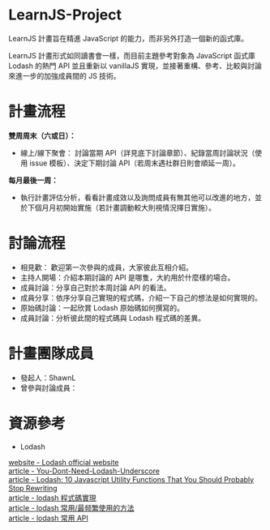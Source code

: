 # LearnJS-Project

LearnJS 計畫旨在精進 JavaScript 的能力，而非另外打造一個新的函式庫。

LearnJS 計畫形式如同讀書會一樣，而目前主題參考對象為 JavaScript 函式庫 Lodash 的熱門 API 並且重新以 vanillaJS 實現，並接著重構、參考、比較與討論來進一步的加強成員間的 JS 技術。

# 計畫流程

**雙周周末（六或日）：**
- 線上/線下聚會： 討論當期 API（詳見底下討論章節）、紀錄當周討論狀況（使用 issue 模板）、決定下期討論 API（若周末遇社群日則會順延一周）。

**每月最後一周：**
- 執行計畫評估分析，看看計畫成效以及詢問成員有無其他可以改進的地方，並於下個月月初開始實施（若計畫調動較大則視情況擇日實施）。

# 討論流程

- 相見歡： 歡迎第一次參與的成員，大家彼此互相介紹。
- 主持人開場：介紹本期討論的 API 是哪隻，大約用於什麼樣的場合。
- 成員討論：分享自己對於本周討論 API 的看法。
- 成員分享：依序分享自己實現的程式碼，介紹一下自己的想法是如何實現的。
- 原始碼討論：一起欣賞 Lodash 原始碼如何撰寫的。
- 成員討論：分析彼此間的程式碼與 Lodash 程式碼的差異。


# 計畫團隊成員

- 發起人：ShawnL
- 曾參與討論成員：


# 資源參考

- Lodash

[website - Lodash official website](https://lodash.com/docs/4.17.15)<br>
[article - You-Dont-Need-Lodash-Underscore](https://github.com/you-dont-need/You-Dont-Need-Lodash-Underscore)<br>
[article - Lodash: 10 Javascript Utility Functions That You Should Probably Stop Rewriting](https://colintoh.com/blog/lodash-10-javascript-utility-functions-stop-rewriting)<br>
[article - lodash 程式碼實現](https://siddharam.com.tw/post/20190423/)<br>
[article - lodash 常用/最频繁使用的方法](https://blog.csdn.net/Embrace924/article/details/80757854)<br>
[article - lodash 常用 API](https://blog.poetries.top/2018/12/06/lodash-api/)<br>

